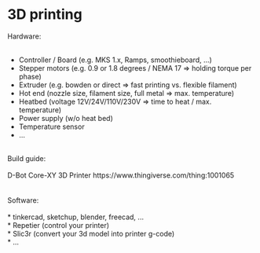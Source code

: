 3D printing
===========

Hardware:<br />
<br />
* Controller / Board (e.g. MKS 1.x, Ramps, smoothieboard, ...)<br />
* Stepper motors (e.g. 0.9 or 1.8 degrees / NEMA 17 => holding torque per phase)<br />
* Extruder (e.g. bowden or direct => fast printing vs. flexible filament)<br />
* Hot end (nozzle size, filament size, full metal => max. temperature)<br />
* Heatbed (voltage 12V/24V/110V/230V => time to heat / max. temperature)<br />
* Power supply (w/o heat bed)<br />
* Temperature sensor<br />
* ...
<br />
Build guide:<br />
<br />
D-Bot Core-XY 3D Printer https://www.thingiverse.com/thing:1001065<br />
<br />
<br />
Software:<br />
<br />
* tinkercad, sketchup, blender, freecad, ...<br />
* Repetier (control your printer)<br />
* Slic3r (convert your 3d model into printer g-code)<br />
* ...<br />
